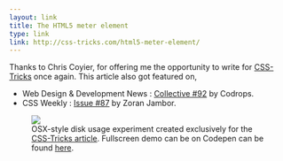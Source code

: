```yaml
---
layout: link
title: The HTML5 meter element
type: link
link: http://css-tricks.com/html5-meter-element/
---
```


Thanks to Chris Coyier, for offering me the opportunity to write for [CSS-Tricks](http://css-tricks.com/) once again. This article also got featured on,

- Web Design & Development News : [Collective #92](http://tympanus.net/codrops/collective/collective-92/) by Codrops.
- CSS Weekly : [Issue #87](css-weekly.com/issue-87/) by Zoran Jambor.

<figure>
    <img src="https://res.cloudinary.com/dw9fem4ki/image/upload/v1391875666/OSX_Style_Disk_Usage_qevows.png">
    <figcaption>OSX-style disk usage experiment created exclusively for the <a href="http://css-tricks.com/html5-meter-element/">CSS-Tricks article</a>. Fullscreen demo can be on Codepen can be found <a href="http://codepen.io/pankajparashar/full/LceIj">here</a>.</figcaption>
</figure>
